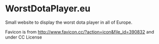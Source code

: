# WorstDotaPlayer.eu

Small website to display the worst dota player in all of Europe.

Favicon is from http://www.favicon.cc/?action=icon&file_id=390832 and under CC License
